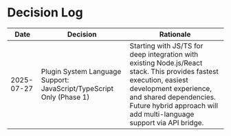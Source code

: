 # Decision Log

| Date | Decision | Rationale |
|------|----------|-----------|
| 2025-07-27 | Plugin System Language Support: JavaScript/TypeScript Only (Phase 1) | Starting with JS/TS for deep integration with existing Node.js/React stack. This provides fastest execution, easiest development experience, and shared dependencies. Future hybrid approach will add multi-language support via API bridge. |

